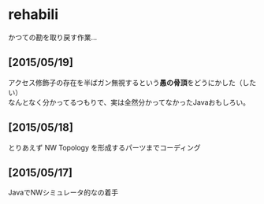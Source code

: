 # rehabili
かつての勘を取り戻す作業...

## [2015/05/19]  
アクセス修飾子の存在を半ばガン無視するという**愚の骨頂**をどうにかした（したい）  
なんとなく分かってるつもりで、実は全然分かってなかったJavaおもしろい。

## [2015/05/18]  
とりあえず NW Topology を形成するパーツまでコーディング  

## [2015/05/17]  
JavaでNWシミュレータ的なの着手
